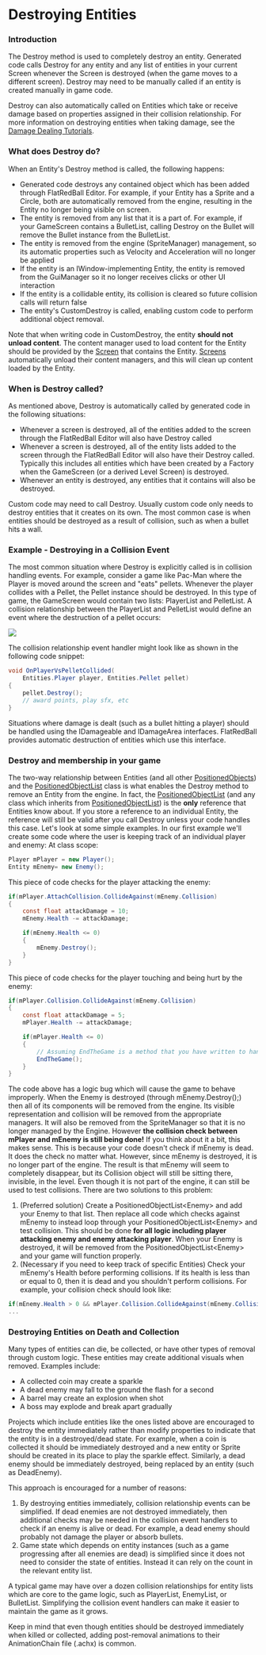 # Destroying Entities

### Introduction

The Destroy method is used to completely destroy an entity. Generated code calls Destroy for any entity and any list of entities in your current Screen whenever the Screen is destroyed (when the game moves to a different screen). Destroy may need to be manually called if an entity is created manually in game code.

Destroy can also automatically called on Entities which take or receive damage based on properties assigned in their collision relationship. For more information on destroying entities when taking damage, see the [Damage Dealing Tutorials](../../tutorials/damage-dealing/).

### What does Destroy do?

When an Entity's Destroy method is called, the following happens:

* Generated code destroys any contained object which has been added through FlatRedBall Editor. For example, if your Entity has a Sprite and a Circle, both are automatically removed from the engine, resulting in the Entity no longer being visible on screen.
* The entity is removed from any list that it is a part of. For example, if your GameScreen contains a BulletList, calling Destroy on the Bullet will remove the Bullet instance from the BulletList.
* The entity is removed from the engine (SpriteManager) management, so its automatic properties such as Velocity and Acceleration will no longer be applied
* If the entity is an IWindow-implementing Entity, the entity is removed from the GuiManager so it no longer receives clicks or other UI interaction
* If the entity is a collidable entity, its collision is cleared so future collision calls will return false
* The entity's CustomDestroy is called, enabling custom code to perform additional object removal.

Note that when writing code in CustomDestroy, the entity **should not unload content**. The content manager used to load content for the Entity should be provided by the [Screen](../../frb/docs/index.php) that contains the Entity. [Screens](../../frb/docs/index.php) automatically unload their content managers, and this will clean up content loaded by the Entity.

### When is Destroy called?

As mentioned above, Destroy is automatically called by generated code in the following situations:

* Whenever a screen is destroyed, all of the entities added to the screen through the FlatRedBall Editor will also have Destroy called
* Whenever a screen is destroyed, all of the entity lists added to the screen through the FlatRedBall Editor will also have their Destroy called. Typically this includes all entities which have been created by a Factory when the GameScreen (or a derived Level Screen) is destroyed.
* Whenever an entity is destroyed, any entities that it contains will also be destroyed.

Custom code may need to call Destroy. Usually custom code only needs to destroy entities that it creates on its own. The most common case is when entities should be destroyed as a result of collision, such as when a bullet hits a wall.

### Example - Destroying in a Collision Event

The most common situation where Destroy is explicitly called is in collision handling events. For example, consider a game like Pac-Man where the Player is moved around the screen and "eats" pellets. Whenever the player collides with a Pellet, the Pellet instance should be destroyed. In this type of game, the GameScreen would contain two lists: PlayerList and PelletList. A collision relationship between the PlayerList and PelletList would define an event where the destruction of a pellet occurs:

![](<../../.gitbook/assets/11\_13 12 35.png>)

The collision relationship event handler might look like as shown in the following code snippet:

```csharp
void OnPlayerVsPelletCollided(
    Entities.Player player, Entities.Pellet pellet)
{
    pellet.Destroy();
    // award points, play sfx, etc
}
```

Situations where damage is dealt (such as a bullet hitting a player) should be handled using the IDamageable and IDamageArea interfaces. FlatRedBall provides automatic destruction of entities which use this interface.

### Destroy and membership in your game

The two-way relationship between Entities (and all other [PositionedObjects](../../frb/docs/index.php)) and the [PositionedObjectList](../../frb/docs/index.php) class is what enables the Destroy method to remove an Entity from the engine. In fact, the [PositionedObjectList](../../frb/docs/index.php) (and any class which inherits from [PositionedObjectList](../../frb/docs/index.php)) is the **only** reference that Entities know about. If you store a reference to an individual Entity, the reference will still be valid after you call Destroy unless your code handles this case. Let's look at some simple examples. In our first example we'll create some code where the user is keeping track of an individual player and enemy: At class scope:

```csharp
Player mPlayer = new Player();
Entity mEnemy= new Enemy();
```

This piece of code checks for the player attacking the enemy:

```csharp
if(mPlayer.AttachCollision.CollideAgainst(mEnemy.Collision)
{
    const float attackDamage = 10;
    mEnemy.Health -= attackDamage;

    if(mEnemy.Health <= 0)
    {
        mEnemy.Destroy();
    }
}
```

This piece of code checks for the player touching and being hurt by the enemy:

```csharp
if(mPlayer.Collision.CollideAgainst(mEnemy.Collision)
{
    const float attackDamage = 5;
    mPlayer.Health -= attackDamage;

    if(mPlayer.Health <= 0)
    {
        // Assuming EndTheGame is a method that you have written to handle the end of the game:
        EndTheGame();
    }
}
```

The code above has a logic bug which will cause the game to behave improperly. When the Enemy is destroyed (through mEnemy.Destroy();) then all of its components will be removed from the engine. Its visible representation and collision will be removed from the appropriate managers. It will also be removed from the SpriteManager so that it is no longer managed by the Engine. However **the collision check between mPlayer and mEnemy is still being done!** If you think about it a bit, this makes sense. This is because your code doesn't check if mEnemy is dead. It does the check no matter what. However, since mEnemy is destroyed, it is no longer part of the engine. The result is that mEnemy will seem to completely disappear, but its Collision object will still be sitting there, invisible, in the level. Even though it is not part of the engine, it can still be used to test collisions. There are two solutions to this problem:

1. (Preferred solution) Create a PositionedObjectList\<Enemy> and add your Enemy to that list. Then replace all code which checks against mEnemy to instead loop through your PositionedObjectList\<Enemy> and test collision. This should be done **for all logic including player attacking enemy and enemy attacking player**. When your Enemy is destroyed, it will be removed from the PositionedObjectList\<Enemy> and your game will function properly.
2. (Necessary if you need to keep track of specific Entities) Check your mEnemy's Health before performing collisions. If its health is less than or equal to 0, then it is dead and you shouldn't perform collisions. For example, your collision check should look like:

```csharp
if(mEnemy.Health > 0 && mPlayer.Collision.CollideAgainst(mEnemy.Collision)
...
```

### Destroying Entities on Death and Collection

Many types of entities can die, be collected, or have other types of removal through custom logic. These entities may create additional visuals when removed. Examples include:

* A collected coin may create a sparkle
* A dead enemy may fall to the ground the flash for a second
* A barrel may create an explosion when shot
* A boss may explode and break apart gradually

Projects which include entities like the ones listed above are encouraged to destroy the entity immediately rather than modify properties to indicate that the entity is in a destroyed/dead state. For example, when a coin is collected it should be immediately destroyed and a new entity or Sprite should be created in its place to play the sparkle effect. Similarly, a dead enemy should be immediately destroyed, being replaced by an entity (such as DeadEnemy).

This approach is encouraged for a number of reasons:

1. By destroying entities immediately, collision relationship events can be simplified. If dead enemies are not destroyed immediately, then additional checks may be needed in the collision event handlers to check if an enemy is alive or dead. For example, a dead enemy should probably not damage the player or absorb bullets.
2. Game state which depends on entity instances (such as a game progressing after all enemies are dead) is simplified since it does not need to consider the state of entities. Instead it can rely on the count in the relevant entity list.

A typical game may have over a dozen collision relationships for entity lists which are core to the game logic, such as PlayerList, EnemyList, or BulletList. Simplifying the collision event handlers can make it easier to maintain the game as it grows.

Keep in mind that even though entities should be destroyed immediately when killed or collected, adding post-removal animations to their AnimationChain file (.achx) is common.

